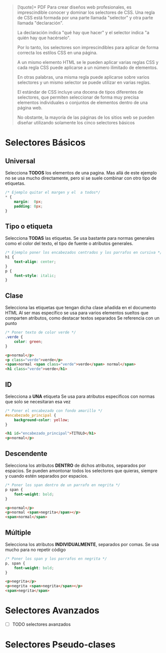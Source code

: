 >[!quote]+ PDF
>Para crear diseños web profesionales, es imprescindible conocer y dominar los selectores de CSS. Una regla de CSS está formada por una parte llamada "selector" y otra parte llamada "declaración". 
>
>La declaración indica "qué hay que hacer" y el selector indica "a quién hay que hacérselo". 
>
>Por lo tanto, los selectores son imprescindibles para aplicar de forma correcta los estilos CSS en una página. 
>
>A un mismo elemento HTML se le pueden aplicar varias reglas CSS y cada regla CSS puede aplicarse a un número ilimitado de elementos. 
>
>En otras palabras, una misma regla puede aplicarse sobre varios selectores y un mismo selector se puede utilizar en varias reglas. 
>
>El estándar de CSS incluye una docena de tipos diferentes de selectores, que permiten seleccionar de forma muy precisa elementos individuales o conjuntos de elementos dentro de una página web. 
>
>No obstante, la mayoría de las páginas de los sitios web se pueden diseñar utilizando solamente los cinco selectores básicos


# Selectores Básicos

## Universal
Selecciona **TODOS** los elementos de una pagina.
Mas allá de este ejemplo no se usa mucho directamente, pero si se suele combinar con otro tipo de etiquetas.


```CSS
/* Ejemplo quitar el margen y el  a todos*/
* {
	margin:  0px;
	padding: 0px;
}
```

## Tipo o etiqueta
Selecciona **TODAS** las etiquetas.
Se usa bastante para normas generales como el color del texto, el tipo de fuente o atributos generales.


```CSS
/* Ejemplo poner los encabezados centrados y los parrafos en cursiva */
h1 {
	text-align: center;
}
p {
	font-style: italic;
}
```

## Clase
Selecciona las etiquetas que tengan dicha clase añadida en el documento HTML
Al ser mas especifico se usa para varios elementos sueltos que comparten atributos, como destacar textos separados
Se referencia con un punto

```CSS
/* Poner texto de color verde */
.verde {
	color: green;
}
```
```html
<p>normal</p>
<p class="verde">verde</p>
<span>normal <span class="verde">verde</span> normal</span>
<h1 class="verde">verde</h1>
```

## ID
Selecciona a **UNA** etiqueta
Se usa para atributos específicos con normas que solo se necesitaran esa vez

```CSS
/* Poner el encabezado con fondo amarillo */
#encabezado_principal {
	background-color: yellow;
}
```
```html
<h1 id="encabezado_principal">TITULO</h1>
<p>normal</p>
```

## Descendente
Selecciona los atributos **DENTRO** de dichos atributos, separados por espacios.
Se pueden amontonar todos los selectores que quieras, siempre y cuando estén separados por espacios.


```CSS
/* Poner los span dentro de un parrafo en negrita */
p span {
	font-weight: bold;
}
```
```html
<p>normal</p>
<p>normal <span>negrita</span></p>
<span>normal</span>
```

## Múltiple
Selecciona los atributos **INDIVIDUALMENTE**, separados por comas.
Se usa mucho para no repetir código


```CSS
/* Poner los span y los parrafos en negrita */
p, span {
	font-weight: bold;
}
```
```html
<p>negrita</p>
<p>negrita <span>negrita</span></p>
<span>negrita</span>
```





# Selectores Avanzados
- [ ] TODO selectores avanzados


# Selectores Pseudo-clases